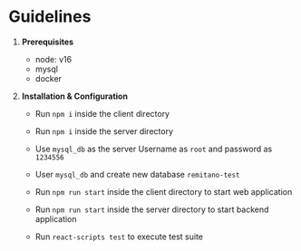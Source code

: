 # Guidelines

1. **Prerequisites**
    - node: v16
    - mysql
    - docker


2. **Installation & Configuration**

   - Run `npm i` inside the client directory

   - Run `npm i` inside the server directory

   - Use `mysql_db` as the server Username as `root` and password as `1234556`

   - User `mysql_db` and create new database `remitano-test`

   - Run `npm run start` inside the client directory to start web application

   - Run `npm run start` inside the server directory to start backend application

   - Run `react-scripts test` to execute test suite

[//]: # (   - Run `docker-compose up --build` inside the main project directory)
